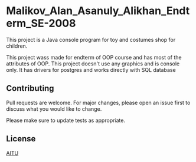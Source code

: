 # Malikov_Alan_Asanuly_Alikhan_Endterm_SE-2008

This project is a Java console program for toy and costumes shop for children.

This project wass made for endterm of OOP course and has most of the attributes of OOP.
This project doesn't use any graphics and is console only.
It has drivers for postgres and works directly with SQL database

## Contributing
Pull requests are welcome. For major changes, please open an issue first to discuss what you would like to change.

Please make sure to update tests as appropriate. 

## License
[AITU](https://astanait.edu.kz/licenses/)
